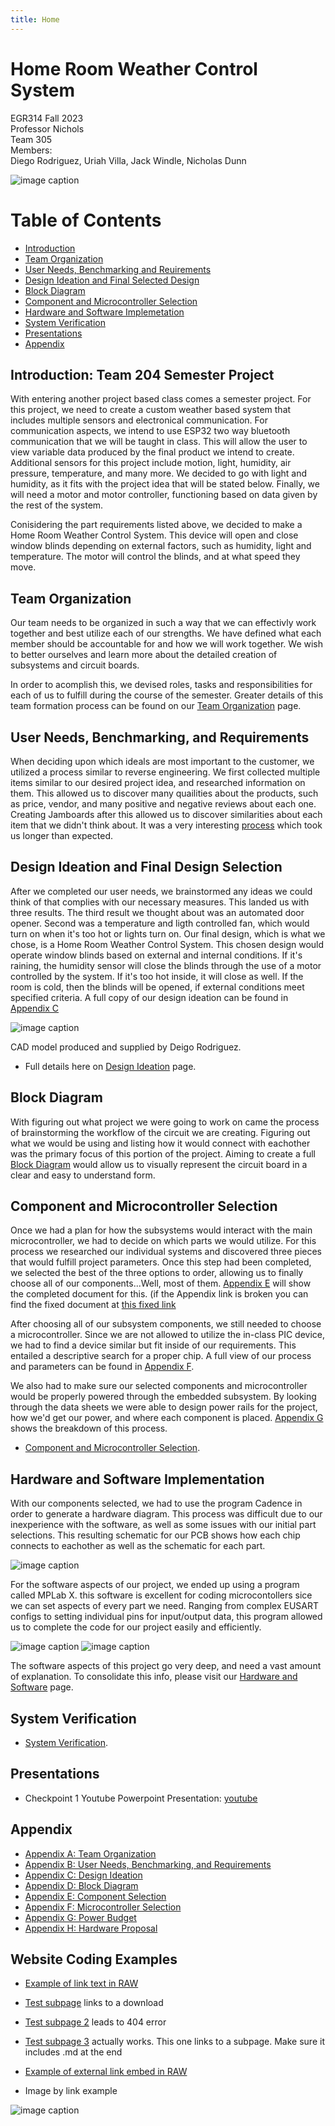 ```yaml
---
title: Home 
---
```

 
# Home Room Weather Control System

EGR314 Fall 2023  
Professor Nichols  
Team 305  
Members:    
Diego Rodriguez, Uriah Villa, Jack Windle, Nicholas Dunn

![image caption](https://github.com/EGR314-Team-305/Team305.github.io/blob/main/media/Team%20Group%20Photo.jpg?raw=true)

# Table of Contents
* [Introduction](https://egr314-team-305.github.io/Team305.github.io/#introduction-team-204-semester-project)
* [Team Organization](https://egr314-team-305.github.io/Team305.github.io/#team-organization)
* [User Needs, Benchmarking and Reuirements](https://egr314-team-305.github.io/Team305.github.io/#user-needs-benchmarking-and-requirements)
* [Design Ideation and Final Selected Design](https://egr314-team-305.github.io/Team305.github.io/#design-ideation-and-final-design-selection)
* [Block Diagram](https://egr314-team-305.github.io/Team305.github.io/#block-diagram)
* [Component and Microcontroller Selection](https://egr314-team-305.github.io/Team305.github.io/#block-diagram)
* [Hardware and Software Implemetation](https://egr314-team-305.github.io/Team305.github.io/#hardware-and-software-implementation)
* [System Verification](https://egr314-team-305.github.io/Team305.github.io/#system-verification)
* [Presentations](https://egr314-team-305.github.io/Team305.github.io/#presentations)
* [Appendix](https://egr314-team-305.github.io/Team305.github.io/#appendix)

## Introduction: Team 204 Semester Project   
  With entering another project based class comes a semester project. For this project, we need to create a custom weather based system that includes multiple sensors and electronical communication. For communication aspects, we intend to use ESP32 two way bluetooth communication that we will be taught in class. This will allow the user to view variable data produced by the final product we intend to create. Additional sensors for this project include motion, light, humidity, air pressure, temperature, and many more. We decided to go with light and humidity, as it fits with the project idea that will be stated below. Finally, we will need a motor and motor controller, functioning based on data given by the rest of the system.
  
  Conisidering the part requirements listed above, we decided to make a Home Room Weather Control System. This device will open and close window blinds depending on external factors, such as humidity, light and temperature. The motor will control the blinds, and at what speed they move.
  
## Team Organization

 Our team needs to be organized in such a way that we can effectivly work together and best utilize each of our strengths.  We have defined what each member should be accountable for and how we will work together.  We wish to better ourselves and learn more about the detailed creation of subsystems and circuit boards. 
 
 In order to acomplish this, we devised roles, tasks and responsibilities for each of us to fulfill during the course of the semester. Greater details of this team formation process can be found on our [Team Organization](/Team-Organization.md) page.



## User Needs, Benchmarking, and Requirements  
  When deciding upon which ideals are most important to the customer, we utilized a process similar to reverse engineering. We first collected multiple items similar to our desired project idea, and researched information on them. This allowed us to discover many quailities about the products, such as price, vendor, and many positive and negative reviews about each one. Creating Jamboards after this allowed us to discover similarities about each item that we didn't think about. It was a very interesting [process](/UNBR.md) which took us longer than expected.

## Design Ideation and Final Design Selection 

  After we completed our user needs, we brainstormed any ideas we could think of that complies with our necessary measures. This landed us with three results. The third result we thought about was an automated door opener. Second was a temperature and ligth controlled fan, which would turn on when it's too hot or lights turn on. Our final design, which is what we chose, is a Home Room Weather Control System. This chosen design would operate window blinds based on external and internal conditions. If it's raining, the humidity sensor will close the blinds through the use of a motor controlled by the system. If it's too hot inside, it will close as well. If the room is cold, then the blinds will be opened, if external conditions meet specified criteria. A full copy of our design ideation can be found in [Appendix C](/03-design-ideation.pdf)
  
  ![image caption](https://github.com/EGR314-Team-305/Team305.github.io/blob/main/media/CAD%20model%20image.png?raw=true)
  
CAD model produced and supplied by Deigo Rodriguez.

* Full details here on [Design Ideation](/DIFDS.md) page.

## Block Diagram

  With figuring out what project we were going to work on came the process of brainstorming the workflow of the circuit we are creating. Figuring out what we would be using and listing how it would connect with eachother was the primary focus of this portion of the project. Aiming to create a full [Block Diagram](/BD.md) would allow us to visually represent the circuit board in a clear and easy to understand form. 
  
## Component and Microcontroller Selection  

  Once we had a plan for how the subsystems would interact with the main microcontroller, we had to decide on which parts we would utilize. For this process we researched our individual systems and discovered three pieces that would fulfill project parameters. Once this step had been completed, we selected the best of the three options to order, allowing us to finally choose all of our components...Well, most of them. [Appendix E](/Comp.pdf) will show the completed document for this. (if the Appendix link is broken you can find the fixed document at [this fixed link](https://docs.google.com/document/d/16Z2PJg_yhHUm5j5tgeRhERfs_CeCkvM5h7oL5msZcgY/edit?usp=sharing)

  After choosing all of our subsystem components, we still needed to choose a microcontroller. Since we are not allowed to utilize the in-class PIC device, we had to find a device similar but fit inside of our requirements. This entailed a descriptive search for a proper chip. A full view of our process and parameters can be found in [Appendix F](/05-Micro.pdf).

  We also had to make sure our selected components and microcontroller would be properly powered through the embedded subsystem. By looking through the data sheets we were able to design power rails for the project, how we'd get our power, and where each component is placed. [Appendix G](/Power_Budget_-_Sheet1_1.pdf) shows the breakdown of this process.

* [Component and Microcontroller Selection](/CMS.md).

## Hardware and Software Implementation

  With our components selected, we had to use the program Cadence in order to generate a hardware diagram. This process was difficult due to our inexperience with the software, as well as some issues with our initial part selections. This resulting schematic for our PCB shows how each chip connects to eachother as well as the schematic for each part. 

  ![image caption](https://github.com/EGR314-Team-305/Team305.github.io/blob/main/media/EGR%20314%20Team%20PCB%202.0%20UDV.png)


  For the software aspects of our project, we ended up using a program called MPLab X. this software is excellent for coding microcontollers sice we can set aspects of every part we need. Ranging from complex EUSART configs to setting individual pins for input/output data, this program allowed us to complete the code for our project easily and efficiently.

  ![image caption](https://github.com/EGR314-Team-305/Team305.github.io/blob/7b7f56bb8a7f1424fea514dc0460cb21d6accbff/media/MPLABX-MCC-EUSART1.png)
  ![image caption](https://github.com/EGR314-Team-305/Team305.github.io/blob/main/media/MPLABX-MCC-Pin%20Manager.png)

  The software aspects of this project go very deep, and need a vast amount of explanation. To consolidate this info, please visit our [Hardware and Software](/HSI.md) page.

## System Verification 

* [System Verification](/SV.md).

## Presentations 

* Checkpoint 1 Youtube Powerpoint Presentation: [youtube](/https://youtu.be/rEpy6BaRJAM?si=7G1AM7mKLT2xhBXv)



## Appendix
* [Appendix A: Team Organization](/01-team-organization.pdf)
* [Appendix B: User Needs, Benchmarking, and Requirements](/02-user-needs-and-requirements.pdf)
* [Appendix C: Design Ideation](/03-design-ideation.pdf)
* [Appendix D: Block Diagram](/media/Block-Diagram.drawio.png)
* [Appendix E: Component Selection](/Comp)
* [Appendix F: Microcontroller Selection](/05-Micro)
* [Appendix G: Power Budget](/Power_Budget_-_Sheet1_1.pdf)
* [Appendix H: Hardware Proposal](/png2pdf.pdf)

## Website Coding Examples
* [Example of link text in RAW](/MicroSelect)

* [Test subpage](/T-O) links to a download

* [Test subpage 2](/https://github.com/EGR314-Team-305/Team305.github.io/blob/828286c5e27d153d246937b19cc2a26446c57a93/T-O)  leads to 404 error

* [Test subpage 3](/T-O.md) actually works. This one links to a subpage. Make sure it includes .md at the end

* [Example of external link embed in RAW](https://doadsheets/d/1ZWJujIUSddGSwfPPaxeSsj4ZDpHQYlIZ/edit#gid=2120733341)

* Image by link example
  
![image caption](https://github.com/EGR314-Team-305/Team305.github.io/blob/main/media/idealab.asu.edu-assets-jumper1.png?raw=true)
